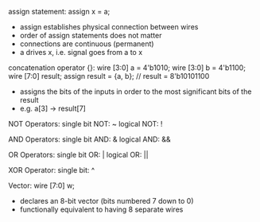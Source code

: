 assign statement:
assign x = a;
- assign establishes physical connection between wires
- order of assign statements does not matter
- connections are continuous (permanent)
- a drives x, i.e. signal goes from a to x

concatenation operator {}:
wire \[3:0] a = 4'b1010;
wire \[3:0] b = 4'b1100;
wire \[7:0] result;
assign result = {a, b};  // result = 8'b10101100
- assigns the bits of the inputs in order to the most significant bits of the result
- e.g. a\[3] -> result\[7]

NOT Operators:
single bit NOT: ~
logical NOT: !

AND Operators:
single bit AND: &
logical AND: &&

OR Operators:
single bit OR: |
logical OR: ||

XOR Operator:
single bit: ^

Vector:
wire \[7:0] w;
- declares an 8-bit vector (bits numbered 7 down to 0)
- functionally equivalent to having 8 separate wires